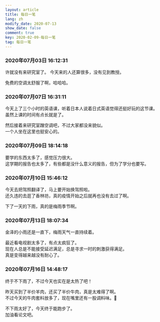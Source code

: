 ```yaml
---
layout: article
title: 每日一笔
lang: zh
modify_date: 2020-07-13
show_date: false
comment: true
key: 2020-02-09-每日一笔
tag: 每日一笔
---
```


### 2020年07月03日 16:12:31
许就没有来研究室了。
今天来的人还算很多，没有见到教授。

免费的空调太舒服了啊，哈哈哈。

### 2020年07月07日 16:31:11
今天上了三个小时的英语课，听着日本人说着日式英语觉得还挺好玩的这节课。  
虽然上课的时间有点长就是了。

然后接着来研究室蹭空调吧，不过大家都没来貌似。  
一个人坐在这里也挺安心的。

### 2020年07月09日 18:14:18
要学的东西太多了，感觉压力很大。  
这学期的报告也太多了，有些都是没什么意义的报告，但为了学分也要写。

### 2020年07月10日 15:46:12
今天去把驾照翻译了，马上要开始换驾照啦。  
还久违的去逛了香林坊，真的疫情开始之后就再也没有去过了啊。

下了一天的下雨，真的是梅雨季节啊。

### 2020年07月13日 18:07:34
金泽的小雨还是一直下，梅雨天气一直持续着。   

最近看电视剧太多了，有点太疯狂了。  
现在人总是不能接受延迟满足，总是寻求一时的刺激获得满足。  
真是变得越来越没有耐心了。

### 2020年07月16日 14:48:17
终于不下雨了，不过今天也实在是太热了吧！  

昨天买到了半价羊肉，还买了半价牛肉，真是太难得了啊。  
不过今天的牛肉套料放多了，现在嘴里还有一股调料味。🤦‍

不下雨太好了，今天终于能跑步了。  
加油看论文吧。